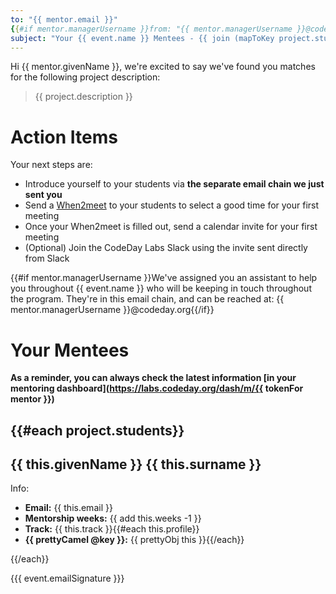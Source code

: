 ```yaml
---
to: "{{ mentor.email }}"
{{#if mentor.managerUsername }}from: "{{ mentor.managerUsername }}@codeday.org"{{/if}}
subject: "Your {{ event.name }} Mentees - {{ join (mapToKey project.students 'givenName') ', ' }}"
---
```


Hi {{ mentor.givenName }}, we're excited to say we've found you matches for the following project description:

<blockquote>{{ project.description }}</blockquote>


# Action Items

Your next steps are:

* Introduce yourself to your students via **the separate email chain we just sent you**
* Send a [When2meet](https://www.when2meet.com/) to your students to select a good time for your first meeting
* Once your When2meet is filled out, send a calendar invite for your first meeting
* (Optional) Join the CodeDay Labs Slack using the invite sent directly from Slack

{{#if mentor.managerUsername }}We've assigned you an assistant to help you throughout {{ event.name }} who will be keeping in touch throughout the program. They're in this email chain, and can be reached at: {{ mentor.managerUsername }}@codeday.org{{/if}}


# Your Mentees

**As a reminder, you can always check the latest information [in your mentoring dashboard](https://labs.codeday.org/dash/m/{{ tokenFor mentor }})**

{{#each project.students}}
-----
## {{ this.givenName }} {{ this.surname }}
Info:

- **Email:** {{ this.email }}
- **Mentorship weeks:** {{ add this.weeks -1 }}
- **Track:** {{ this.track }}{{#each this.profile}}
- **{{ prettyCamel @key }}:** {{ prettyObj this }}{{/each}}

{{/each}}

{{{ event.emailSignature }}}
